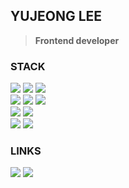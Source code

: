 ## YUJEONG LEE

> **Frontend developer**

### STACK

<p align="left">
  
  <img src="https://img.shields.io/badge/Next.js-000000?style=for-the-badge&logo=Next.js&logoColor=white">
  <img src="https://img.shields.io/badge/TypeScript-3178C6?style=for-the-badge&logo=TypeScript&logoColor=white"/> 
  <img src="https://img.shields.io/badge/React-61DAFB?style=for-the-badge&logo=React&logoColor=000000">
   <br/>
  <img src="https://img.shields.io/badge/JavaScript-ffb13b?style=for-the-badge&logo=JavaScript&logoColor=white"/>
  <img src="https://img.shields.io/badge/HTML5-E34F26?style=for-the-badge&logo=HTML5&logoColor=white"/>
  <img src="https://img.shields.io/badge/CSS3-1572B6?style=for-the-badge&logo=CSS3&logoColor=white"/>
  <br/>
  <img src="https://img.shields.io/badge/Sass-CC6699?style=for-the-badge&logo=Sass&logoColor=white"/> 
  <img src="https://img.shields.io/badge/styled--components-DB7093?style=for-the-badge&logo=styled-components&logoColor=ffd35b" />
  <br/>  
  <img src="https://img.shields.io/badge/Three.js-000000?style=for-the-badge&logo=Three.js&logoColor=white">
  <img src="https://img.shields.io/badge/GSAP-000000?style=for-the-badge&color=0ae448">
</p>



### LINKS
<p align="left">
  <a href="mailto:this.yujeong@gmail.com"><img src="https://img.shields.io/badge/this.yujeong%40gmail.com-EA4335?style=for-the-badge&logo=gmail&logoColor=white"/></a>
  <a href="https://thisyujeong.dev" target="_blank"><img src="https://img.shields.io/badge/thisyujeong.dev-2a75e9?style=for-the-badge&logo=Bloglovin&logoColor=white"/></a>
</p>

